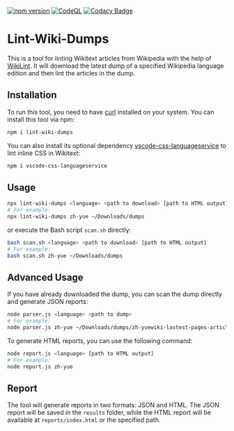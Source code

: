 [![npm version](https://badge.fury.io/js/lint-wiki-dumps.svg)](https://www.npmjs.com/package/lint-wiki-dumps)
[![CodeQL](https://github.com/bhsd-harry/lint-wiki-dumps/actions/workflows/codeql.yml/badge.svg)](https://github.com/bhsd-harry/lint-wiki-dumps/actions/workflows/codeql.yml)
[![Codacy Badge](https://app.codacy.com/project/badge/Grade/12aacc9d0f3e4629ae96114f7c40cf31)](https://app.codacy.com/gh/bhsd-harry/lint-wiki-dumps/dashboard)

# Lint-Wiki-Dumps

This is a tool for linting Wikitext articles from Wikipedia with the help of [WikiLint](https://www.npmjs.com/package/wikilint). It will download the latest dump of a specified Wikipedia language edition and then lint the articles in the dump.

## Installation

To run this tool, you need to have [curl](https://curl.se/) installed on your system. You can install this tool via npm:

```sh
npm i lint-wiki-dumps
```

You can also install its optional dependency [vscode-css-languageservice](https://npmjs.com/package/vscode-css-languageservice) to lint inline CSS in Wikitext:

```sh
npm i vscode-css-languageservice
```

## Usage

```sh
npx lint-wiki-dumps <language> <path to download> [path to HTML output]
# For example:
npx lint-wiki-dumps zh-yue ~/Downloads/dumps
```

or execute the Bash script `scan.sh` directly:

```sh
bash scan.sh <language> <path to download> [path to HTML output]
# For example:
bash scan.sh zh-yue ~/Downloads/dumps
```

## Advanced Usage

If you have already downloaded the dump, you can scan the dump directly and generate JSON reports:

```sh
node parser.js <language> <path to dump>
# For example:
node parser.js zh-yue ~/Downloads/dumps/zh-yuewiki-lastest-pages-articles.xml.bz2
```

To generate HTML reports, you can use the following command:

```sh
node report.js <language> [path to HTML output]
# For example:
node report.js zh-yue
```

## Report

The tool will generate reports in two formats: JSON and HTML. The JSON report will be saved in the `results` folder, while the HTML report will be available at `reports/index.html` or the specified path.
